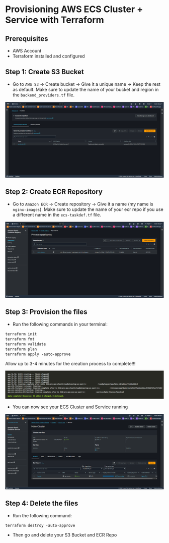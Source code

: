 # Provisioning AWS ECS Cluster + Service with Terraform

## Prerequisites

* AWS Account 
* Terraform installed and configured

## **Step 1: Create S3 Bucket**
* Go to `AWS S3` -> Create bucket -> Give it a unique name -> Keep the rest as default. Make sure to update the name of your bucket and region in the `backend_providers.tf` file. 

![bucket](images/bucket.png)

## **Step 2: Create ECR Repository**
* Go to `Amazon ECR` -> Create repository -> Give it a name (my name is `nginx-images`). Make sure to update the name of your ecr repo if you use a different name in the `ecs-taskdef.tf` file.

![repo](images/ecr-repo1.png)

## **Step 3: Provision the files**
* Run the following commands in your terminal:

```
terraform init
terraform fmt 
terraform validate
terraform plan
terraform apply -auto-approve
```
Allow up to 3-4 minutes for the creation process to complete!!!

![apply](images/apply.png)

* You can now see your ECS Cluster and Service running

![ecs-svc](images/ecs-svc.png)

## **Step 4: Delete the files**

* Run the following command:

```
terraform destroy -auto-approve
```

* Then go and delete your S3 Bucket and ECR Repo